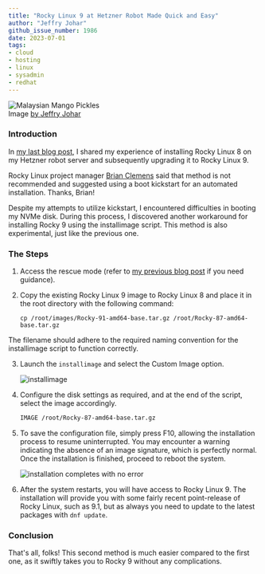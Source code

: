 ```yaml
---
title: "Rocky Linux 9 at Hetzner Robot Made Quick and Easy"
author: "Jeffry Johar"
github_issue_number: 1986
date: 2023-07-01
tags:
- cloud
- hosting
- linux
- sysadmin
- redhat
---
```


![Malaysian Mango Pickles](/blog/2023/07/rocky-linux-9-at-hetzner-robot-made-quick-and-easy/mangopickles.webp)<br>
Image [by Jeffry Johar](https://www.pexels.com/photo/mango-pickles-17315505/)

### Introduction

In [my last blog post](/blog/2023/06/rocky-linux-9-at-hetzner-robot-for-the-impatient/), I shared my experience of installing Rocky Linux 8 on my Hetzner robot server and subsequently upgrading it to Rocky Linux 9.

Rocky Linux project manager [Brian Clemens](https://github.com/brianclemens) said that method is not recommended and suggested using a boot kickstart for an automated installation. Thanks, Brian!

Despite my attempts to utilize kickstart, I encountered difficulties in booting my NVMe disk. During this process, I discovered another workaround for installing Rocky 9 using the installimage script. This method is also experimental, just like the previous one.

### The Steps

1. Access the rescue mode (refer to [my previous blog post](/blog/2023/06/rocky-linux-9-at-hetzner-robot-for-the-impatient/#enabling-rescue-mode) if you need guidance).
2. Copy the existing Rocky Linux 9 image to Rocky Linux 8 and place it in the root directory with the following command:

    ```plain
    cp /root/images/Rocky-91-amd64-base.tar.gz /root/Rocky-87-amd64-base.tar.gz
    ```

The filename should adhere to the required naming convention for the installimage script to function correctly.

3. Launch the `installimage` and select the Custom Image option.

    ![installimage](/blog/2023/07/rocky-linux-9-at-hetzner-robot-made-quick-and-easy/installimage.webp)

4. Configure the disk settings as required, and at the end of the script, select the image accordingly.

    ```bash
    IMAGE /root/Rocky-87-amd64-base.tar.gz
    ```

5. To save the configuration file, simply press F10, allowing the installation process to resume uninterrupted. You may encounter a warning indicating the absence of an image signature, which is perfectly normal. Once the installation is finished, proceed to reboot the system.

    ![installation completes with no error](/blog/2023/07/rocky-linux-9-at-hetzner-robot-made-quick-and-easy/complete.webp)

6. After the system restarts, you will have access to Rocky Linux 9. The installation will provide you with some fairly recent point-release of Rocky Linux, such as 9.1, but as always you need to update to the latest packages with `dnf update`.

### Conclusion

That's all, folks! This second method is much easier compared to the first one, as it swiftly takes you to Rocky 9 without any complications.
